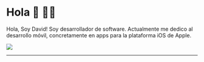 # Hola 👋 👨‍💻

Hola, Soy David! Soy desarrollador de software. Actualmente me dedico al desarrollo móvil, concretamente en apps para la plataforma iOS de Apple.


<img align="center" src="https://media.giphy.com/media/VgCDAzcKvsR6OM0uWg/giphy.gif](https://user-images.githubusercontent.com/22300184/174272712-3fb0d17b-da8c-4b74-a742-8b99a933601b.png"/>



---
